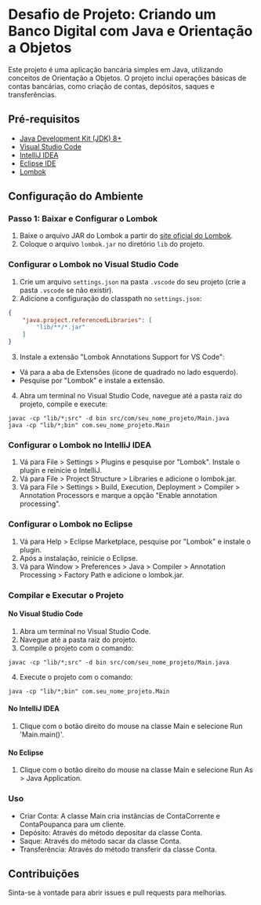 # Desafio de Projeto: Criando um Banco Digital com Java e Orientação a Objetos

Este projeto é uma aplicação bancária simples em Java, utilizando conceitos de Orientação a Objetos. O projeto inclui operações básicas de contas bancárias, como criação de contas, depósitos, saques e transferências.


## Pré-requisitos

- [Java Development Kit (JDK) 8+](https://www.oracle.com/java/technologies/javase-downloads.html)
- [Visual Studio Code](https://code.visualstudio.com/)
- [IntelliJ IDEA](https://www.jetbrains.com/idea/download/)
- [Eclipse IDE](https://www.eclipse.org/downloads/)
- [Lombok](https://projectlombok.org/download)

## Configuração do Ambiente

### Passo 1: Baixar e Configurar o Lombok

1. Baixe o arquivo JAR do Lombok a partir do [site oficial do Lombok](https://projectlombok.org/download).
2. Coloque o arquivo `lombok.jar` no diretório `lib` do projeto.

### Configurar o Lombok no Visual Studio Code

1. Crie um arquivo `settings.json` na pasta `.vscode` do seu projeto (crie a pasta `.vscode` se não existir).
2. Adicione a configuração do classpath no `settings.json`:

```json
{
    "java.project.referencedLibraries": [
        "lib/**/*.jar"
    ]
}
```
3. Instale a extensão "Lombok Annotations Support for VS Code":

 - Vá para a aba de Extensões (ícone de quadrado no lado esquerdo).
 - Pesquise por "Lombok" e instale a extensão.

4. Abra um terminal no Visual Studio Code, navegue até a pasta raiz do projeto, compile e execute:
```shell
javac -cp "lib/*;src" -d bin src/com/seu_nome_projeto/Main.java
java -cp "lib/*;bin" com.seu_nome_projeto.Main
```
### Configurar o Lombok no IntelliJ IDEA
1. Vá para File > Settings > Plugins e pesquise por "Lombok". Instale o plugin e reinicie o IntelliJ.
2. Vá para File > Project Structure > Libraries e adicione o lombok.jar.
3. Vá para File > Settings > Build, Execution, Deployment > Compiler > Annotation Processors e marque a opção "Enable annotation processing".

### Configurar o Lombok no Eclipse
1. Vá para Help > Eclipse Marketplace, pesquise por "Lombok" e instale o plugin.
2. Após a instalação, reinicie o Eclipse.
3. Vá para Window > Preferences > Java > Compiler > Annotation Processing > Factory Path e adicione o lombok.jar.

### Compilar e Executar o Projeto

#### No Visual Studio Code
1. Abra um terminal no Visual Studio Code.
2. Navegue até a pasta raiz do projeto.
3. Compile o projeto com o comando:
```shell
javac -cp "lib/*;src" -d bin src/com/seu_nome_projeto/Main.java
```
4. Execute o projeto com o comando:

```shell
java -cp "lib/*;bin" com.seu_nome_projeto.Main

```

#### No IntelliJ IDEA
1. Clique com o botão direito do mouse na classe Main e selecione Run 'Main.main()'.

#### No Eclipse
1. Clique com o botão direito do mouse na classe Main e selecione Run As > Java Application.

### Uso
- Criar Conta: A classe Main cria instâncias de ContaCorrente e ContaPoupanca para um cliente.
- Depósito: Através do método depositar da classe Conta.
- Saque: Através do método sacar da classe Conta.
- Transferência: Através do método transferir da classe Conta.

## Contribuições
Sinta-se à vontade para abrir issues e pull requests para melhorias.